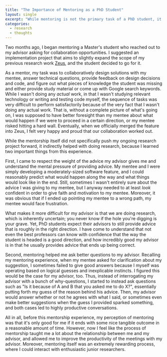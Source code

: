 ```yaml
---
title: "The Importance of Mentoring as a PhD Student"
layout: single
excerpt: "While mentoring is not the primary task of a PhD student, it seems to help in doing research."
categories:
  - research
  - thoughts
---
```


Two months ago, I began mentoring a Master's student who reached out to my advisor asking for collaboration opportunities.
I suggested an implementation project that aims to slightly expand the scope of my previous research work [Zeus](https://ml.energy/zeus), and the student decided to go for it.

As a mentor, my task was to collaboratively design solutions with my mentee, answer technical questions, provide feedback on design decisions and code, and figure out what pieces of knowledge the student was missing and either provide study material or come up with Google search keywords.
While I wasn't doing any *actual* work, in that I wasn't studying relevant technology or writing and testing code myself, the sequence of tasks was very difficult to perform satisfactorily because of the very fact that I wasn't doing any actual work.
That is, without a complete picture of what's going on, I was supposed to have better foresight than my mentee about what would happen if we were to proceed in a certain direction, or my mentee risked hitting a hard wall.
Eventually, when we officially merged the feature into Zeus, I felt very happy and proud that our collaboration worked out.

While the mentorship itself did not specifically push my ongoing research project forward, it indirectly helped with doing research, because I learned two important things from this experience.

First, I came to respect the weight of the advice my advisor gives me and understand the mental pressure of providing advice.
My mentee and I were simply developing a moderately-sized software feature, and I could reasonably predict what would happen along the way and what things would look like in the end.
Still, sometimes I wasn't entirely sure about the advice I was giving to my mentee, but I anyway needed to at least *look* confident in order to give faith and motivation to my mentee.
Moreover, it was obvious that if I ended up pointing my mentee to a wrong path, my mentee would face frustration.

What makes it more difficult for my advisor is that we are doing research, which is inherently uncertain; you never know if the hole you're digging is your grave.
Yet, PhD students expect their advisors to still provide advice that is roughly in the right direction.
I have come to understand that not even the best professors can know with confidence that the way the student is headed is a good direction, and how incredibly good my advisor is in that he usually provides advice that ends up being correct.

Second, mentoring helped me ask better questions to my advisor.
Recalling my mentoring experience, when my mentee asked for clarification about my suggestion, I sometimes failed to give good answers because I myself was operating based on logical guesses and inexplicable instincts.
I figured this would be the case for my advisor, too.
Thus, instead of interrogating my advisor with a bunch of why-questions, I started to instead ask questions such as "Is it because of A and B that you asked me to do X?", essentially putting forth my guess of the reason behind his advice.
Then, my advisor would answer whether or not he agrees with what I said, or sometimes even make better suggestions when the guess I provided sparked something, and both cases led to highly productive conversations.

All in all, before this mentorship experience, my perception of mentoring was that it's only good for me if it ends with some nice tangible outcome in a reasonable amount of time.
However, now I feel like the process of mentorship taught me a lot about the relationship between me and my advisor, and allowed me to improve the productivity of the meetings with my advisor.
Moreover, mentoring itself was an extremely rewarding process, where I could interact with enthusiastic junior researchers.

